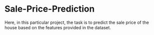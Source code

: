 # Sale-Price-Prediction
Here, in this particular project, the task is to predict the sale price of the house based on the features provided in the dataset.
